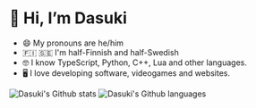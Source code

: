 # 👋 Hi, I’m Dasuki
- 😄 My pronouns are he/him
- 🇫🇮 🇸🇪 I'm half-Finnish and half-Swedish
- 🤓 I know TypeScript, Python, C++, Lua and other languages.
- 🖥️ I love developing software, videogames and websites.

![Dasuki's Github stats](https://github-readme-stats.vercel.app/api?username=dkristia&show_icons=true&theme=merko&hide_title=true&hide_rank=true&hide_border=true)
![Dasuki's Github languages](https://github-readme-stats.vercel.app/api/top-langs/?username=dkristia&layout=compact&theme=merko&hide_border=true)
